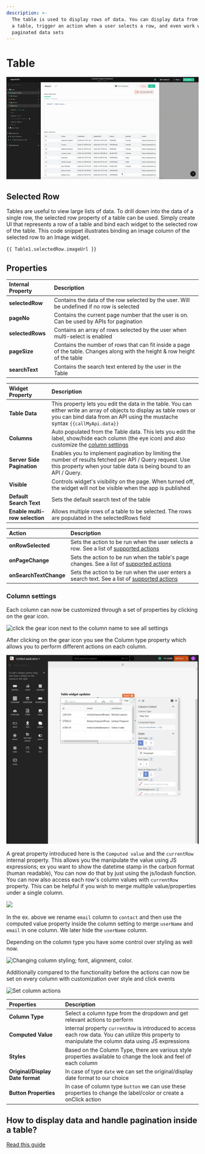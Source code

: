 ```yaml
---
description: >-
  The table is used to display rows of data. You can display data from an API in
  a table, trigger an action when a user selects a row, and even work with large
  paginated data sets
---
```


# Table

![Click to expand](../.gitbook/assets/Table%20%281%29%20%281%29.gif)

## Selected Row

Tables are useful to view large lists of data. To drill down into the data of a single row, the selected row property of a table can be used. Simply create UI that represents a row of a table and bind each widget to the selected row of the table. This code snippet illustrates binding an image column of the selected row to an Image widget.

```text
{{ Table1.selectedRow.imageUrl }}
```

## Properties

| Internal Property | Description |
| :--- | :--- |
| **selectedRow** | Contains the data of the row selected by the user. Will be undefined if no row is selected |
| **pageNo** | Contains the current page number that the user is on. Can be used by APIs for pagination |
| **selectedRows** | Contains an array of rows selected by the user when multi-select is enabled |
| **pageSize** | Contains the number of rows that can fit inside a page of the table. Changes along with the height & row height of the table |
| **searchText** | Contains the search text entered by the user in the Table |

| Widget Property | Description |
| :--- | :--- |
| **Table Data** | This property lets you edit the data in the table. You can either write an array of objects to display as table rows or you can bind data from an API using the mustache syntax `{{callMyApi.data}}` |
| **Columns** | Auto populated from the Table data. This lets you edit the label, show/hide each column \(the eye icon\) and also customize the [column settings](https://docs.appsmith.com/widget-reference/table#column-settings) |
| **Server Side Pagination** | Enables you to implement pagination by limiting the number of results fetched per API / Query request. Use this property when your table data is being bound to an API / Query. |
| **Visible** | Controls widget's visibility on the page. When turned off, the widget will not be visible when the app is published |
| **Default Search Text** | Sets the default search text of the table |
| **Enable multi-row selection** | Allows multiple rows of a table to be selected. The rows are populated in the selectedRows field |

| Action | Description |
| :--- | :--- |
| **onRowSelected** | Sets the action to be run when the user selects a row. See a list of [supported actions](../core-concepts/writing-code/appsmith-framework.md) |
| **onPageChange** | Sets the action to be run when the table's page changes. See a list of [supported actions](../core-concepts/writing-code/appsmith-framework.md) |
| **onSearchTextChange** | Sets the action to be run when the user enters a search text. See a list of [supported actions](../core-concepts/writing-code/appsmith-framework.md) |

### Column settings

Each column can now be customized through a set of properties by clicking on the gear icon.

![click the gear icon next to the column name to see all settings](../.gitbook/assets/table-column-settings-1.gif)

After clicking on the gear icon you see the Column type property which allows you to perform different actions on each column.

![Manage column types](../.gitbook/assets/manage-column-types-2.gif)

A great property introduced here is the `Computed value` and the `currentRow` internal property. This allows you the manipulate the value using JS expressions; ex you want to show the datetime stamp in the carbon format \(human readable\), You can now do that by just using the js/lodash function. You can now also access each row's column values with `currentRow` property. This can be helpful if you wish to merge multiple value/properties under a single column.

![](../.gitbook/assets/current-row-show-hide-3.gif)

In the ex. above we rename `email` column to `contact` and then use the computed value property inside the column setting to merge `userName` and `email` in one column. We later hide the `userName` column.

Depending on the column type you have some control over styling as well now. 

![Changing column styling; font, alignment, color.](../.gitbook/assets/edit-column-styles-4.gif)

Additionally compared to the functionality before the actions can now be set on every column with customization over style and click events 

![Set column actions](../.gitbook/assets/column-action-uttons-5.gif)

| Properties | Description |
| :--- | :--- |
| **Column Type** | Select a column type from the dropdown and get relevant actions to perform |
| **Computed Value** | internal property `currentRow` is introduced to access each row data. You can utilize this property to manipulate the column data using JS expressions |
| **Styles** | Based on the Column Type, there are various style properties available to change the look and feel of each column |
| **Original/Display Date format** | In case of type `date` we can set the original/display date format to our choice |
| **Button Properties** | In case of column type `button` we can use these properties to change the label/color or create a onClick action  |

## How to display data and handle pagination inside a table?

[Read this guide](../core-concepts/displaying-data-read/display-data-tables.md#pagination)

